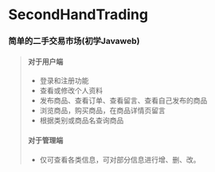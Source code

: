 # SecondHandTrading
### 简单的二手交易市场(初学Javaweb)
> #### 对于用户端
> -  登录和注册功能
> -  查看或修改个人资料
> -  发布商品、查看订单、查看留言、查看自己发布的商品
> -  浏览商品，购买商品，在商品详情页留言
> -  根据类别或商品名查询商品
> 
> #### 对于管理端
> - 仅可查看各类信息，可对部分信息进行增、删、改。
